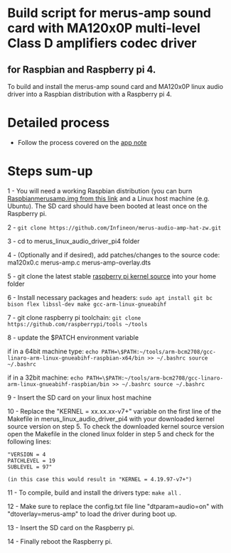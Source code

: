 # Build script for merus-amp sound card with MA120x0P  multi-level Class D amplifiers codec driver

## for Raspbian and Raspberry pi 4.

To build and install the merus-amp sound card and MA120x0P linux audio driver into a Raspbian distribution with a Raspberry pi 4.

# Detailed process
- Follow the process covered on the [app note](https://www.infineon.com/dgdl/Infineon-KIT_40W_AMP_HAT_ZW-ApplicationNotes-v01_00-EN.pdf?fileId=5546d4626eab8fbf016eef808ad46be9)

# Steps sum-up
1 - You will need a working Raspbian distribution (you can burn [Raspbianmerusamp.img from this link](https://www.raspberrypi.org/downloads/raspbian/) and a Linux host machine (e.g. Ubuntu). The SD card should have been booted at least once on the Raspberry pi.

2 - `git clone https://github.com/Infineon/merus-audio-amp-hat-zw.git`

3 - cd to merus_linux_audio_driver_pi4 folder

4 - (Optionally and if desired), add patches/changes to the source code:
  ma120x0.c
  merus-amp.c
  merus-amp-overlay.dts

5 - git clone the latest stable [raspberry pi kernel source](https://github.com/raspberrypi/linux) into your home folder

6 - Install necessary packages and headers: `sudo apt install git bc bison flex libssl-dev make gcc-arm-linux-gnueabihf`

7 - git clone raspberry pi toolchain: `git clone https://github.com/raspberrypi/tools ~/tools`

8 - update the $PATCH environment variable

  if in a 64bit machine type:
  `echo PATH=\$PATH:~/tools/arm-bcm2708/gcc-linaro-arm-linux-gnueabihf-raspbian-x64/bin >> ~/.bashrc
  source ~/.bashrc`

  if in a 32bit machine:
  `echo PATH=\$PATH:~/tools/arm-bcm2708/gcc-linaro-arm-linux-gnueabihf-raspbian/bin >> ~/.bashrc
  source ~/.bashrc`

9 - Insert the SD card on your linux host machine

10 - Replace the "KERNEL = xx.xx.xx-v7+" variable on the first line of the Makefile in merus_linux_audio_driver_pi4  with your downloaded kernel source
    version on step 5. To check the downloaded kernel source version open the Makefile in the cloned linux folder in step 5 and check for the following lines:

    "VERSION = 4
    PATCHLEVEL = 19
    SUBLEVEL = 97"

    (in this case this would result in "KERNEL = 4.19.97-v7+")

11 - To compile, build and install the drivers type: `make all` .

12 - Make sure to replace the config.txt file line "dtparam=audio=on" with "dtoverlay=merus-amp" to load the driver during boot up.

13 - Insert the SD card on the Raspberry pi.

14  - Finally reboot the Raspberry pi.
